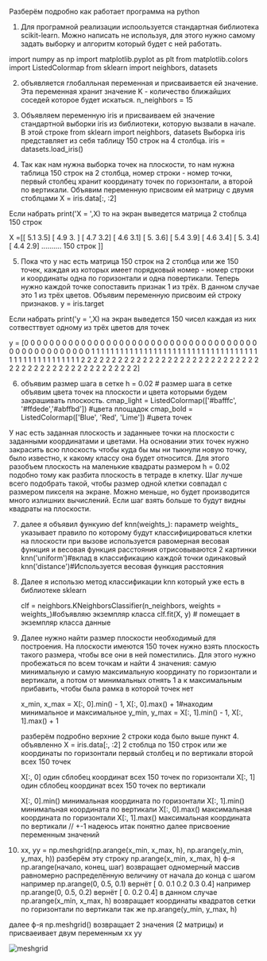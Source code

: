 Разберём подробно как работает программа на python

1. Для програмной реализации испоользуется стандартная библиотека scikit-learn.
  Можно написать не используя, для этого нужно самому задать выборку и алгоритм который будет с ней работать.

import numpy as np
import matplotlib.pyplot as plt
from matplotlib.colors import ListedColormap
from sklearn import neighbors, datasets

2. объявляется глобалльная переменная и присваивается ей значение. Эта переменная хранит значение K - количество ближайших 
  соседей которое будет искаться. 
  n_neighbors = 15

3. Объявляем переменную iris и присваиваем ей значение стандартной выборки iris из библиотеки, которую вызвали в начале. В этой строке
  from sklearn import neighbors, datasets
    Выборка iris представляет из себя таблицу 150 строк на 4 столбца. 
  iris = datasets.load_iris() 

4. Так как нам нужна выборка точек на плоскости, то нам нужна таблица 150 строк на 2 столбца, номер строки - номер точки, 
  первый столбец хранит координату точек по горизонтали, а второй по вертикали. Объявим переменную присвоим ей матрицу с двумя стоблцами
  X = iris.data[:, :2]

Если набрать print('X = ',X) то на экран выведется матрица 2 стоблца 150 строк

X =[[ 5.1  3.5]
 [ 4.9  3. ]
 [ 4.7  3.2]
 [ 4.6  3.1]
 [ 5.   3.6]
 [ 5.4  3.9]
 [ 4.6  3.4]
 [ 5.   3.4]
 [ 4.4  2.9]
 ..........
 150 строк ]]
 
5. Пока что у нас есть матрица 150 строк на 2 столбца или же 150 точек, каждая из которых имеет порядковый номер - номер строки
  и координаты одна по горизонтали и одна повертикали. 
  Теперь нужно каждой точке сопоставить признак 1 из трёх. В данном случае это 1 из трёх цветов. Объявим переменную присвоим 
  ей строку признаков.
  y = iris.target

Если набрать print('y = ',X) на экран выведется 150 чисел каждая из них сотвесттвует одному из трёх цветов для точек

y =  [0 0 0 0 0 0 0 0 0 0 0 0 0 0 0 0 0 0 0 0 0 0 0 0 0 0 0 0 0 0 0 0 0 0 0 0 0
 0 0 0 0 0 0 0 0 0 0 0 0 0 1 1 1 1 1 1 1 1 1 1 1 1 1 1 1 1 1 1 1 1 1 1 1 1
 1 1 1 1 1 1 1 1 1 1 1 1 1 1 1 1 1 1 1 1 1 1 1 1 1 1 2 2 2 2 2 2 2 2 2 2 2
 2 2 2 2 2 2 2 2 2 2 2 2 2 2 2 2 2 2 2 2 2 2 2 2 2 2 2 2 2 2 2 2 2 2 2 2 2
 2 2]
 
6. объявим размер шага в сетке
h = 0.02  # размер шага в сетке 
объявим цвета точек на плоскости и цвета которыми будем закрашивать плоскость.
cmap_light = ListedColormap(['#bafffc', '#ffdede','#abffbd']) #цвета площадок
cmap_bold = ListedColormap(['Blue', 'Red', 'Lime']) #цвета точек

У нас есть заданная плоскость и заданныее точки на плоскости с заданными координатами и цветами. На основании 
этих точек нужно закрасить всю плоскость чтобы куда бы мы ни тыкнули новую точку, было известно, к какому классу она будет относится. 
Для этого разобъем плоскость на маленькие квадраты размером h = 0.02 подобно тому как разбита плоскость в тетраде в клетку.
Шаг лучше всего подобрать такой, чтобы размер одной клетки совпадал с размером пикселя на экране. Можно меньше, но будет производится
много излишних вычислений. Если шаг взять больше то будут видны квадраты на плоскости.

7. далее я объявил функуию def knn(weights_):
параметр weights_ указывает правило по которому будут классифицироваться клетки на плоскости
при вызове используется равомерная весовая функция и весовая функция расстояния
отрисовываются 2 картинки
knn('uniform')#вклад в классификацию каждой точки одинаковый 
knn('distance')#Используется весовая функция расстояния

8. Далее я использю метод классификации knn который уже есть в библиотеке sklearn

    clf = neighbors.KNeighborsClassifier(n_neighbors, weights = weights_)#объявляю экземпляр класса
    clf.fit(X, y) # помещает в экземпляр класса данные
    
9. Далее нужно найти размер плоскости необходимый для построения. 
На плоскости имеются 150 точек нужно взять плоскость такого размера, чтобы все они в ней поместились.
Для этого нужно пробежаться по всем точкам и найти 4 значения:
самую минимальную и самую максимальную координату по горизонтали и вертикали,
а потом от минимальных отнять 1 а к максимальным прибавить, чтобы была рамка в которой точек нет

    x_min, x_max = X[:, 0].min() - 1, X[:, 0].max() + 1#находим минимальное и максимальное 
    y_min, y_max = X[:, 1].min() - 1, X[:, 1].max() + 1
    
    разберём подробно верхние 2 строки кода
    было выше пункт 4. объявленно X = iris.data[:, :2] 
    2 стоблца по 150 строк или же координаты по горизонтали первый столбец и по вертикали второй всех 150 точек 
    
    X[:, 0] один сблобец координат всех 150 точек по горизонтали
    X[:, 1] один сблобец координат всех 150 точек по вертикали
    
    X[:, 0].min() минимальная координата по горизонтали
    X[:, 1].min() минимальная координата по вертикали
    X[:, 0].max() максимальная координата по горизонтали
    X[:, 1].max() максимальная координата по вертикали
    // +-1 надеюсь итак понятно
    далее присвоение переменным значений
  
  10. xx, yy = np.meshgrid(np.arange(x_min, x_max, h),  np.arange(y_min, y_max, h))
  разберём эту строку
  np.arange(x_min, x_max, h) 
   ф-я np.arange(начало, конец, шаг) возвращает одномерный массив равномерно распределённую величину от начала до конца с шагом
     например np.arange(0, 0.5, 0.1) вернёт [ 0.   0.1  0.2  0.3  0.4]
     например np.arange(0, 0.5, 0.2) вернёт [ 0.   0.2  0.4] 
  в данном случае np.arange(x_min, x_max, h) возвращает координаты квадратов сетки по горизонтали 
  по вертикали так же np.arange(y_min, y_max, h)
  
  далее ф-я np.meshgrid() возвращает 2 значения (2 матрицы) и присваеивает двум переменным xx yy
  
  ![meshgrid](https://user-images.githubusercontent.com/33224690/32692907-8928ef6a-c6d5-11e7-96a0-e72e952ce069.png)
  

